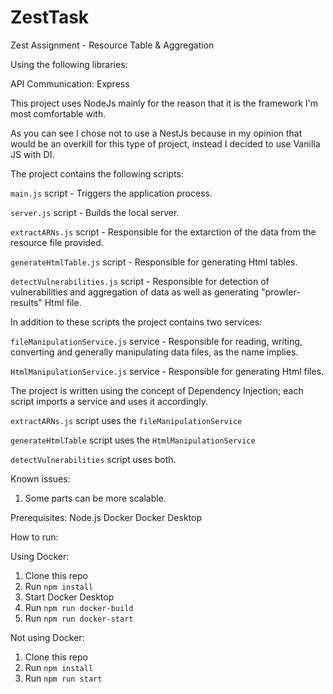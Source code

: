 # ZestTask

Zest Assignment - Resource Table & Aggregation

Using the following libraries:

API Communication: Express

This project uses NodeJs mainly for the reason that it is the framework I'm most comfortable with.

As you can see I chose not to use a NestJs because in my opinion that would be an overkill for this type of project, instead I decided to use Vanilla JS with DI.

The project contains the following scripts:

`main.js` script - Triggers the application process.

`server.js` script - Builds the local server.

`extractARNs.js` script - Responsible for the extarction of the data from the resource file provided.

`generateHtmlTable.js` script - Responsible for generating Html tables.

`detectVulnerabilities.js` script - Responsible for detection of vulnerabilities and aggregation of data as well as generating "prowler-results" Html file.

In addition to these scripts the project contains two services:

`fileManipulationService.js` service - Responsible for reading, writing, converting and generally manipulating data files, as the name implies.

`HtmlManipulationService.js` service - Responsible for generating Html files.

The project is written using the concept of Dependency Injection; each script imports a service and uses it accordingly.

`extractARNs.js` script uses the `fileManipulationService`

`generateHtmlTable` script uses the `HtmlManipulationService`

`detectVulnerabilities` script uses both.

Known issues:

1. Some parts can be more scalable.

Prerequisites:
Node.js
Docker
Docker Desktop

How to run:

Using Docker:

1. Clone this repo
2. Run `npm install`
3. Start Docker Desktop
4. Run `npm run docker-build`
5. Run `npm run docker-start`

Not using Docker:

1. Clone this repo
2. Run `npm install`
3. Run `npm run start`
